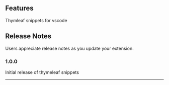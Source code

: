 ## Features

Thymleaf snippets for vscode

## Release Notes

Users appreciate release notes as you update your extension.

### 1.0.0

Initial release of thymeleaf snippets

-----------------------------------------------------------------------------------------------------------
